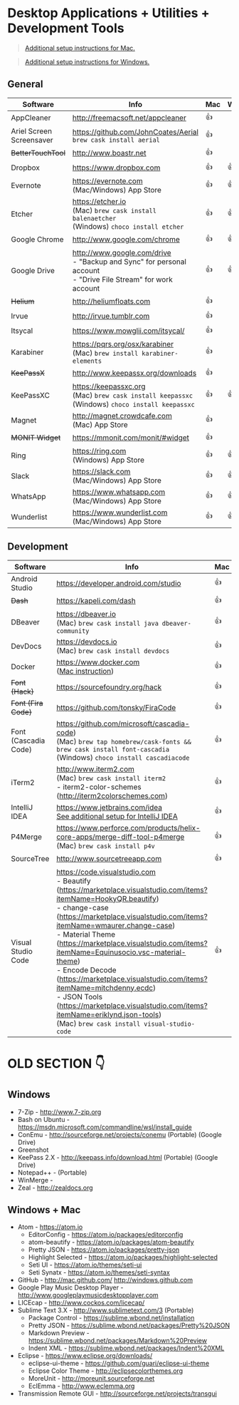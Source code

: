 # Desktop Applications + Utilities + Development Tools

> [Additional setup instructions for Mac.](MacSetup.md)

> [Additional setup instructions for Windows.](WindowsSetup.md)

## General
| Software | Info | Mac | Windows |
|---|---|---|---|
| AppCleaner | http://freemacsoft.net/appcleaner | 👍 | |
| Ariel Screen Screensaver | https://github.com/JohnCoates/Aerial<br>`brew cask install aerial` | 👍 | |
| ~~BetterTouchTool~~ | http://www.boastr.net | 👍 | |
| Dropbox | https://www.dropbox.com | 👍 | 👍 |
| Evernote | https://evernote.com<br> (Mac/Windows) App Store | 👍 | 👍 |
| Etcher | https://etcher.io<br> (Mac) `brew cask install balenaetcher`<br> (Windows) `choco install etcher` | 👍 | 👍 |
| Google Chrome | http://www.google.com/chrome | 👍 | 👍 |
| Google Drive | http://www.google.com/drive<br> - "Backup and Sync" for personal account<br> - "Drive File Stream" for work account | 👍 | 👍 |
| ~~Helium~~ | http://heliumfloats.com | 👍 | | 
| Irvue | http://irvue.tumblr.com | 👍 | |
| Itsycal | https://www.mowglii.com/itsycal/ | 👍 | |
| Karabiner | https://pqrs.org/osx/karabiner<br> (Mac) `brew install karabiner-elements` | 👍 | |
| ~~KeePassX~~ | http://www.keepassx.org/downloads | 👍 | |
| KeePassXC | https://keepassxc.org<br> (Mac) `brew cask install keepassxc`<br> (Windows) `choco install keepassxc` | 👍 | 👍 |
| Magnet | http://magnet.crowdcafe.com<br> (Mac) App Store | 👍 | |
| ~~MONIT Widget~~ | https://mmonit.com/monit/#widget | 👍 | |
| Ring | https://ring.com<br> (Windows) App Store | 👍 | 👍 |
| Slack | https://slack.com<br> (Mac/Windows) App Store | 👍 | 👍 |
| WhatsApp | https://www.whatsapp.com<br> (Mac/Windows) App Store | 👍 | 👍 |
| Wunderlist | https://www.wunderlist.com<br> (Mac/Windows) App Store | 👍 | 👍 |

## Development
| Software | Info | Mac | Windows |
|---|---|---|---|
| Android Studio | https://developer.android.com/studio | 👍 | 👍 |
| ~~Dash~~ | https://kapeli.com/dash | 👍 | |
| DBeaver | https://dbeaver.io<br> (Mac) `brew cask install java dbeaver-community` | 👍 | 👍 |
| DevDocs | https://devdocs.io<br> (Mac) `brew cask install devdocs` | 👍 | 👍 |
| Docker | https://www.docker.com<br> ([Mac instruction](MacSetup.md#docker)) | 👍 | 👍 |
| ~~Font (Hack)~~ | https://sourcefoundry.org/hack | 👍 | 👍 |
| ~~Font (Fira Code)~~ | https://github.com/tonsky/FiraCode | 👍 | 👍 |
| Font (Cascadia Code) | https://github.com/microsoft/cascadia-code)<br> (Mac) `brew tap homebrew/cask-fonts && brew cask install font-cascadia`<br> (Windows) `choco install cascadiacode` | 👍 | 👍 |
| iTerm2 | http://www.iterm2.com<br> (Mac) `brew cask install iterm2`<br> - iterm2-color-schemes (http://iterm2colorschemes.com) | 👍 | |
| IntelliJ IDEA | https://www.jetbrains.com/idea<br> [See additional setup for IntelliJ IDEA](IntelliJIDEASetup.md)| 👍 | 👍 |
| P4Merge | https://www.perforce.com/products/helix-core-apps/merge-diff-tool-p4merge<br> (Mac) `brew cask install p4v` | 👍 | 👍 |
| SourceTree | http://www.sourcetreeapp.com | 👍 | 👍 |
| Visual Studio Code | https://code.visualstudio.com<br> - Beautify (https://marketplace.visualstudio.com/items?itemName=HookyQR.beautify)<br> - change-case (https://marketplace.visualstudio.com/items?itemName=wmaurer.change-case)<br> - Material Theme (https://marketplace.visualstudio.com/items?itemName=Equinusocio.vsc-material-theme)<br> - Encode Decode (https://marketplace.visualstudio.com/items?itemName=mitchdenny.ecdc)<br> - JSON Tools (https://marketplace.visualstudio.com/items?itemName=eriklynd.json-tools)<br> (Mac) `brew cask install visual-studio-code` | 👍 | 👍 |

# OLD SECTION 👇

## Windows
* 7-Zip - http://www.7-zip.org
* Bash on Ubuntu - https://msdn.microsoft.com/commandline/wsl/install_guide
* ConEmu - http://sourceforge.net/projects/conemu (Portable) (Google Drive)
* Greenshot
* KeePass 2.X - http://keepass.info/download.html (Portable) (Google Drive)
* Notepad++ - (Portable)
* WinMerge -
* Zeal - http://zealdocs.org


## Windows + Mac
* Atom - https://atom.io
    * EditorConfig - https://atom.io/packages/editorconfig
    * atom-beautify - https://atom.io/packages/atom-beautify
    * Pretty JSON - https://atom.io/packages/pretty-json
    * Highlight Selected - https://atom.io/packages/highlight-selected
    * Seti UI - https://atom.io/themes/seti-ui
    * Seti Synatx - https://atom.io/themes/seti-syntax
* GitHub - http://mac.github.com/ http://windows.github.com
* Google Play Music Desktop Player - http://www.googleplaymusicdesktopplayer.com
* LICEcap - http://www.cockos.com/licecap/
* Sublime Text 3.X - http://www.sublimetext.com/3 (Portable)
    * Package Control - https://sublime.wbond.net/installation
    * Pretty JSON - https://sublime.wbond.net/packages/Pretty%20JSON
    * Markdown Preview - https://sublime.wbond.net/packages/Markdown%20Preview
    * Indent XML - https://sublime.wbond.net/packages/Indent%20XML
* Eclipse - https://www.eclipse.org/downloads/
    * eclipse-ui-theme - https://github.com/guari/eclipse-ui-theme
    * Eclipse Color Theme - http://eclipsecolorthemes.org
    * MoreUnit - http://moreunit.sourceforge.net
    * EclEmma - http://www.eclemma.org
* Transmission Remote GUI - http://sourceforge.net/projects/transgui
